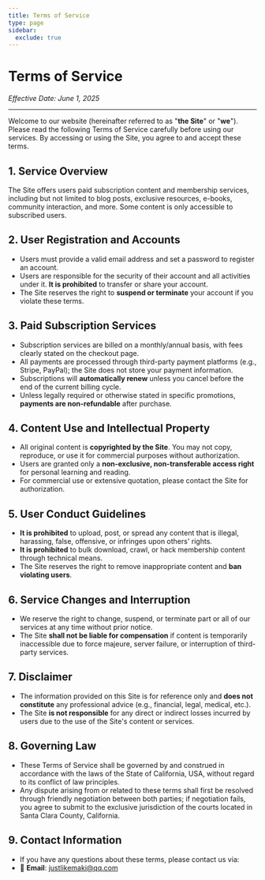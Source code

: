 ```yaml
---
title: Terms of Service
type: page
sidebar:
  exclude: true
---
```

# Terms of Service

*Effective Date: June 1, 2025*

---

Welcome to our website (hereinafter referred to as "**the Site**" or "**we**"). Please read the following Terms of Service carefully before using our services. By accessing or using the Site, you agree to and accept these terms.

## 1. Service Overview
The Site offers users paid subscription content and membership services, including but not limited to blog posts, exclusive resources, e-books, community interaction, and more. Some content is only accessible to subscribed users.

## 2. User Registration and Accounts
- Users must provide a valid email address and set a password to register an account.
- Users are responsible for the security of their account and all activities under it. **It is prohibited** to transfer or share your account.
- The Site reserves the right to **suspend or terminate** your account if you violate these terms.

## 3. Paid Subscription Services
- Subscription services are billed on a monthly/annual basis, with fees clearly stated on the checkout page.
- All payments are processed through third-party payment platforms (e.g., Stripe, PayPal); the Site does not store your payment information.
- Subscriptions will **automatically renew** unless you cancel before the end of the current billing cycle.
- Unless legally required or otherwise stated in specific promotions, **payments are non-refundable** after purchase.

## 4. Content Use and Intellectual Property
- All original content is **copyrighted by the Site**. You may not copy, reproduce, or use it for commercial purposes without authorization.
- Users are granted only a **non-exclusive, non-transferable access right** for personal learning and reading.
- For commercial use or extensive quotation, please contact the Site for authorization.

## 5. User Conduct Guidelines
- **It is prohibited** to upload, post, or spread any content that is illegal, harassing, false, offensive, or infringes upon others' rights.
- **It is prohibited** to bulk download, crawl, or hack membership content through technical means.
- The Site reserves the right to remove inappropriate content and **ban violating users**.

## 6. Service Changes and Interruption
- We reserve the right to change, suspend, or terminate part or all of our services at any time without prior notice.
- The Site **shall not be liable for compensation** if content is temporarily inaccessible due to force majeure, server failure, or interruption of third-party services.

## 7. Disclaimer
- The information provided on this Site is for reference only and **does not constitute** any professional advice (e.g., financial, legal, medical, etc.).
- The Site **is not responsible** for any direct or indirect losses incurred by users due to the use of the Site's content or services.

## 8. Governing Law
- These Terms of Service shall be governed by and construed in accordance with the laws of the State of California, USA, without regard to its conflict of law principles.
- Any dispute arising from or related to these terms shall first be resolved through friendly negotiation between both parties; if negotiation fails, you agree to submit to the exclusive jurisdiction of the courts located in Santa Clara County, California.

## 9. Contact Information
- If you have any questions about these terms, please contact us via:
- 📧 **Email**: [justlikemaki@qq.com](mailto:justlikemaki@qq.com)